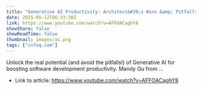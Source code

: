 ```yaml
---
title: "Generative AI Productivity: Architect&#39;s Wins &amp; Pitfalls"
date: 2025-05-12T06:33:30Z
link: https://www.youtube.com/watch?v=AFFOACaghY8
showShare: false
showReadTime: false
thumbnail: images/ai.png
tags: ["infoq.com"]
---
```

Unlock the real potential (and avoid the pitfalls!) of Generative AI for boosting software development productivity. Mandy Gu from ...

- Link to article: https://www.youtube.com/watch?v=AFFOACaghY8